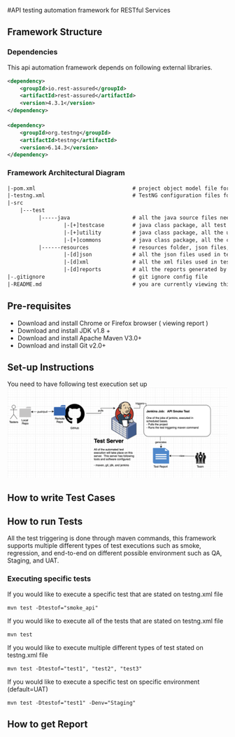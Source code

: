 #API testing automation framework for RESTful Services 

## Framework Structure 
### Dependencies 
This api automation framework depends on following 
external libraries. 
```xml
<dependency>
    <groupId>io.rest-assured</groupId>
    <artifactId>rest-assured</artifactId>
    <version>4.3.1</version>
</dependency>

<dependency>
    <groupId>org.testng</groupId>
    <artifactId>testng</artifactId>
    <version>6.14.3</version>
</dependency>
```

### Framework Architectural Diagram
```dtd
|-pom.xml                               # project object model file for the maven software
|-testng.xml                            # TestNG configuration files for the test structures and groupings
|-src
    |---test
          |-----java                    # all the java source files needs to stored in this folder          
                  |-[+]testcase         # java class package, all test class will be stored here
                  |-[+]utility          # java class package, all the utility class will be stored here
                  |-[+]commons          # java class package, all the commons class will be stored here
          |------resources              # resources folder, json files, xml files, excel files and reports
                  |-[d]json             # all the json files used in tests are stored here
                  |-[d]xml              # all the xml files used in test are stored here
                  |-[d]reports          # all the reports generated by test execution are stored here
|-.gitignore                            # git ignore config file
|-README.md                             # you are currently viewing this file
```

## Pre-requisites 
* Download and install Chrome or Firefox browser ( viewing report )
* Download and install JDK v1.8 +
* Download and install Apache Maven V3.0+
* Download and install Git v2.0+
## Set-up Instructions
You need to have following test execution set up
![Screenshot](/images/test_execution_setup.png)
## How to write Test Cases

## How to run Tests
All the test triggering is done through maven commands, this framework supports multiple different types of test 
executions such as smoke, regression, and end-to-end on different possible environment such as QA, Staging, and 
UAT.
### Executing specific tests
If you would like to execute a specific test that are stated on testng.xml file
```shell script
mvn test -Dtestof="smoke_api"
```

If you would like to execute all of the tests that are stated on testng.xml file
```shell script
mvn test
```

If you would like to execute multiple different types of test stated on testng.xml file
```shell script
mvn test -Dtestof="test1", "test2", "test3"
```

If you would like to execute a specific test on specific environment (default=UAT)
```shell script
mvn test -Dtestof="test1" -Denv="Staging"
```
## How to get Report